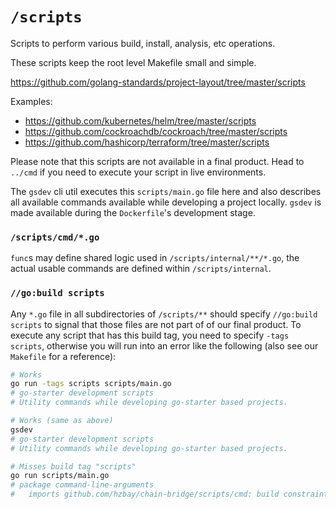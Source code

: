 # `/scripts`

Scripts to perform various build, install, analysis, etc operations.

These scripts keep the root level Makefile small and simple.

https://github.com/golang-standards/project-layout/tree/master/scripts

Examples:

* https://github.com/kubernetes/helm/tree/master/scripts
* https://github.com/cockroachdb/cockroach/tree/master/scripts
* https://github.com/hashicorp/terraform/tree/master/scripts

Please note that this scripts are not available in a final product. Head to `../cmd` if you need to execute your script in live environments.

The `gsdev` cli util executes this `scripts/main.go` file here and also describes all available commands available while developing a project locally. `gsdev` is made available during the `Dockerfile`'s development stage.

### `/scripts/cmd/*.go`

`func`s may define shared logic used in `/scripts/internal/**/*.go`, the actual usable commands are defined within `/scripts/internal`.

### `//go:build scripts`

Any `*.go` file in all subdirectories of `/scripts/**` should specify `//go:build scripts` to signal that those files are not part of of our final product. To execute any script that has this build tag, you need to specify `-tags scripts`, otherwise you will run into an error like the following (also see our `Makefile` for a reference):

```bash
# Works
go run -tags scripts scripts/main.go
# go-starter development scripts
# Utility commands while developing go-starter based projects.

# Works (same as above)
gsdev
# go-starter development scripts
# Utility commands while developing go-starter based projects.

# Misses build tag "scripts"
go run scripts/main.go
# package command-line-arguments
# 	imports github.com/hzbay/chain-bridge/scripts/cmd: build constraints exclude all Go files in /app/scripts/cmd
```
